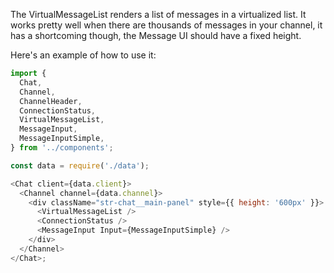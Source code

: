 The VirtualMessageList renders a list of messages in a virtualized list.
It works pretty well when there are thousands of messages in your channel, it has a shortcoming though, the Message UI should have a fixed height.

Here's an example of how to use it:

```js
import {
  Chat,
  Channel,
  ChannelHeader,
  ConnectionStatus,
  VirtualMessageList,
  MessageInput,
  MessageInputSimple,
} from '../components';

const data = require('./data');

<Chat client={data.client}>
  <Channel channel={data.channel}>
    <div className="str-chat__main-panel" style={{ height: '600px' }}>
      <VirtualMessageList />
      <ConnectionStatus />
      <MessageInput Input={MessageInputSimple} />
    </div>
  </Channel>
</Chat>;
```
